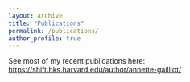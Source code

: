```yaml
---
layout: archive
title: "Publications"
permalink: /publications/
author_profile: true
---
```


See most of my recent publications here: https://shift.hks.harvard.edu/author/annette-gailliot/
